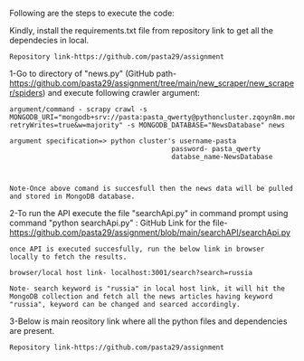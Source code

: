 Following are the steps to execute the code:

Kindly, install the requirements.txt file from repository link to get all the dependecies in local.

    Repository link-https://github.com/pasta29/assignment

1-Go to directory of "news.py" (GitHub path- https://github.com/pasta29/assignment/tree/main/new_scraper/new_scraper/spiders) and execute following crawler argument:
	
	
	argument/command - scrapy crawl -s MONGODB_URI="mongodb+srv://pasta:pasta_qwerty@pythoncluster.zqoyn8m.mongodb.net/?retryWrites=true&w=majority" -s MONGODB_DATABASE="NewsDatabase" news
	
	argument specification=> python cluster's username-pasta
							 	            password- pasta_qwerty
											databse_name-NewsDatabase
											


	Note-Once above comand is succesfull then the news data will be pulled and stored in MongoDB database.


2-To run the API execute the file "searchApi.py" in command prompt using command "python searchApi.py" :
	GitHub Link for the file-https://github.com/pasta29/assignment/blob/main/searchAPI/searchApi.py
	
	once API is executed succesfully, run the below link in browser locally to fetch the results.
	
	browser/local host link- localhost:3001/search?search=russia
	
	Note- search keyword is "russia" in local host link, it will hit the MongoDB collection and fetch all the news articles having keyword "russia", keyword can be changed and searced accordingly.
	
	
3-Below is main reository link where all the python files and dependencies are present.

	Repository link-https://github.com/pasta29/assignment
	

	
